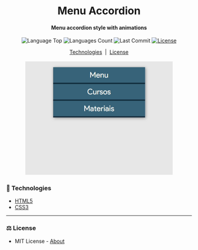 <div align="center">
    <!-- Top Title -->
	<h1>
		Menu Accordion
	</h1>
    <!-- Subtitle/Description -->
	<h4>Menu accordion style with animations</h4>
	<p>
    <!-- Image Shields -->
	<img alt="Language Top" src="https://img.shields.io/github/languages/top/joaovictornsv/menu-accordion-html-css">
	<img alt="Languages Count" src="https://img.shields.io/github/languages/count/joaovictornsv/menu-accordion-html-css">
	<img alt="Last Commit" src="https://img.shields.io/github/last-commit/joaovictornsv/menu-accordion-html-css">
	 <a href="https://github.com/joaovictornsv/menu-accordion-html-css/blob/master/LICENSE">
	    <img alt="License" src="https://img.shields.io/github/license/joaovictornsv/menu-accordion-html-css">
	</a>
</p>
<!-- Nav Menu -->
<a href=#telescope-tecnologias>Technologies</a>&nbsp&nbsp|&nbsp&nbsp<a href="#memo-licença">License</a><br/><br/>

<!-- Gif/Image of Example -->
<img width="400" src="menu-accordion-gif.gif">
</div>


### :rocket: Technologies

- [HTML5](https://developer.mozilla.org/pt-BR/docs/Web/HTML)
- [CSS3](https://developer.mozilla.org/pt-BR/docs/Web/CSS)

---


### :balance_scale: License
  
- MIT License - [About](https://github.com/joaovictornsv/menu-accordion-html-css/blob/master/LICENSE)

